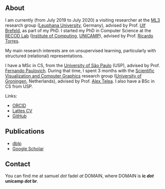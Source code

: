 ## About

I am currently (from July 2019 to July 2020) a visiting researcher at the [ML3](http://ml3.leuphana.de/) research group ([Leuphana University](https://www.leuphana.de/), Germany), advised by Prof. [Ulf Brefeld](https://scholar.google.com/citations?user=oWmjswoAAAAJ), as part of my PhD.
I started my PhD in Computer Science at the [RECOD Lab](http://www.recod.ic.unicamp.br/) ([Institute of Computing](https://www.ic.unicamp.br/), [UNICAMP](https://www.unicamp.br/)), advised by Prof. [Ricardo Torres](https://scholar.google.com/citations?user=IGZ5WmgAAAAJ).

My main research interests are on unsupervised learning, particularly with structured (relational) representations.

I have a MSc in CS, from the [University of São Paulo](https://www.usp.br/) (USP), advised by Prof. [Fernando Paulovich](https://scholar.google.com/citations?user=TmMJsJkAAAAJ).
During that time, I spent 3 months with the [Scientific Visualization and Computer Graphics](http://www.cs.rug.nl/svcg/) research group ([University of Groningen](https://www.rug.nl/), Netherlands), advised by Prof. [Alex Telea](https://scholar.google.com/citations?user=VspO6ZUAAAAJ).
I also have a BSc in CS from USP.

Links:
* [ORCID](https://orcid.org/0000-0002-4459-4336)
* [Lattes CV](http://lattes.cnpq.br/3874774171103553)
* [GitHub](https://github.com/fadel/)

## Publications

* [dblp](https://dblp.uni-trier.de/pers/hd/f/Fadel:Samuel_G=)
* [Google Scholar](https://scholar.google.com.br/citations?user=IV7luZsAAAAJ&hl=en)

## Contact

You can find me at samuel *dot* fadel *at* DOMAIN, where DOMAIN is __ic *dot* unicamp *dot* br__.
